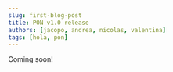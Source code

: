 ```yaml
---
slug: first-blog-post
title: PON v1.0 release
authors: [jacopo, andrea, nicolas, valentina]
tags: [hola, pon]
---
```


Coming soon!


<!--truncate-->